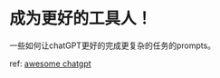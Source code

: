 # 成为更好的工具人！

一些如何让chatGPT更好的完成更复杂的任务的prompts。

ref: [awesome chatgpt](https://github.com/f/awesome-chatgpt-prompts)